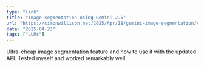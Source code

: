 ```yaml
---
type: "link"
title: "Image segmentation using Gemini 2.5"
url: "https://simonwillison.net/2025/Apr/18/gemini-image-segmentation/#gemini-2-5-flash-non-thinking"
date: "2025-04-23"
tags: ["LLMs"]
---
```


Ultra-cheap image segmentation feature and how to use it with the updated API.  Tested myself and worked remarkably well.
